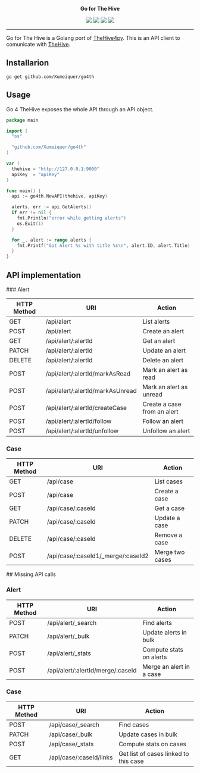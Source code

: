 <p align="center">
  <b>Go for The Hive</b>
</p>
<p align="center">
  <a href="https://travis-ci.com/Xumeiquer/go4th"><img src="https://img.shields.io/travis/com/Xumeiquer/go4th/dev.svg"></a>
  <a href="https://godoc.org/github.com/Xumeiquer/go4th"><img src="https://img.shields.io/badge/godoc-reference-blue.svg"></a>
  <a href="https://goreportcard.com/report/Xumeiquer/go4th"><img src="https://goreportcard.com/badge/github.com/Xumeiquer/go4th"></a>
  <a href="https://opensource.org/licenses/Apache-2.0"><img src="https://img.shields.io/badge/License-Apache%202.0-blue.svg"></a>
</p>

---

Go for The Hive is a Golang port of [TheHive4py](https://github.com/TheHive-Project/TheHive4py). This is an API client to comunicate with [TheHive](https://github.com/TheHive-Project/TheHive).

## Installarion

```
go get github.com/Xumeiquer/go4th
```

## Usage

Go 4 TheHive exposes the whole API through an API object.

```go
package main

import (
  "os"

  "github.com/Xumeiquer/go4th"
)

var (
  thehive = "http://127.0.0.1:9000"
  apiKey  = "apiKey"
)

func main() {
  api := go4th.NewAPI(thehive, apiKey)

  alerts, err := api.GetAlerts()
  if err != nil {
    fmt.Println("error while getting alerts")
    os.Exit(1)
  }

  for _, alert := range alerts {
    fmt.Printf("Got Alert %s with title %s\n", alert.ID, alert.Title)
  }
}
```

## API implementation

### Alert

|HTTP Method |URI                                     |Action                                |
|------------|----------------------------------------|--------------------------------------|
|GET         |/api/alert                              |List alerts                           |
|POST        |/api/alert                              |Create an alert                       |
|GET         |/api/alert/:alertId                     |Get an alert                          |
|PATCH       |/api/alert/:alertId                     |Update an alert                       |
|DELETE      |/api/alert/:alertId                     |Delete an alert                       |
|POST        |/api/alert/:alertId/markAsRead          |Mark an alert as read                 |
|POST        |/api/alert/:alertId/markAsUnread        |Mark an alert as unread               |
|POST        |/api/alert/:alertId/createCase          |Create a case from an alert           |
|POST        |/api/alert/:alertId/follow              |Follow an alert                       |
|POST        |/api/alert/:alertId/unfollow            |Unfollow an alert                     |

### Case
|HTTP Method |URI                                     |Action                                |
|------------|----------------------------------------|--------------------------------------|
|GET         |/api/case                               |List cases                            |
|POST        |/api/case                               |Create a case                         |
|GET         |/api/case/:caseId                       |Get a case                            |
|PATCH       |/api/case/:caseId                       |Update a case                         |
|DELETE      |/api/case/:caseId                       |Remove a case                         |
|POST        |/api/case/:caseId1/_merge/:caseId2      |Merge two cases                       |

## Missing API calls
### Alert
|HTTP Method |URI                                     |Action                                |
|------------|----------------------------------------|--------------------------------------|
|POST        |/api/alert/_search                      |Find alerts                           |
|PATCH       |/api/alert/_bulk                        |Update alerts in bulk                 |
|POST        |/api/alert/_stats                       |Compute stats on alerts               |
|POST        |/api/alert/:alertId/merge/:caseId       |Merge an alert in a case              |

### Case
|HTTP Method |URI                                     |Action                                |
|------------|----------------------------------------|--------------------------------------|
|POST        |/api/case/_search                       |Find cases                            |
|PATCH       |/api/case/_bulk                         |Update cases in bulk                  |
|POST        |/api/case/_stats                        |Compute stats on cases                |
|GET         |/api/case/:caseId/links                 |Get list of cases linked to this case |